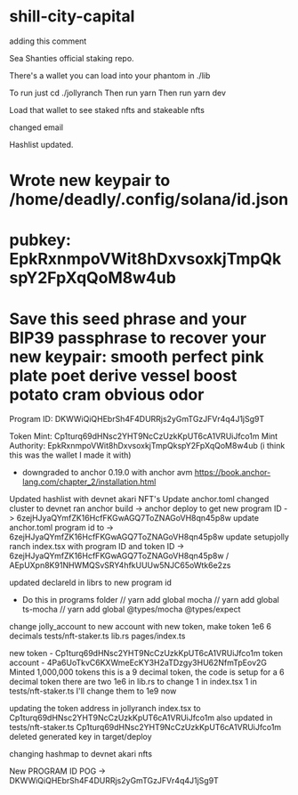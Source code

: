 # shill-city-capital

adding this comment

Sea Shanties official staking repo.

There's a wallet you can load into your phantom in ./lib

To run just cd ./jollyranch
Then run yarn
Then run yarn dev

Load that wallet to see staked nfts and stakeable nfts

changed email

Hashlist updated. 

Wrote new keypair to /home/deadly/.config/solana/id.json
===========================================================================
pubkey: EpkRxnmpoVWit8hDxvsoxkjTmpQkspY2FpXqQoM8w4ub
===========================================================================
Save this seed phrase and your BIP39 passphrase to recover your new keypair:
smooth perfect pink plate poet derive vessel boost potato cram obvious odor
===========================================================================

Program ID: DKWWiQiQHEbrSh4F4DURRjs2yGmTGzJFVr4q4J1jSg9T

Token Mint: Cp1turq69dHNsc2YHT9NcCzUzkKpUT6cA1VRUiJfco1m
Mint Authority: EpkRxnmpoVWit8hDxvsoxkjTmpQkspY2FpXqQoM8w4ub (i think this was the wallet I made it with)

- downgraded to anchor 0.19.0 with anchor avm https://book.anchor-lang.com/chapter_2/installation.html

Updated hashlist with devnet akari NFT's
Update anchor.toml changed cluster to devnet
ran anchor build -> anchor deploy to get new program ID -> 6zejHJyaQYmfZK16HcfFKGwAGQ7ToZNAGoVH8qn45p8w
update anchor.toml program id to -> 6zejHJyaQYmfZK16HcfFKGwAGQ7ToZNAGoVH8qn45p8w
update setupjolly ranch index.tsx with program ID and token ID -> 6zejHJyaQYmfZK16HcfFKGwAGQ7ToZNAGoVH8qn45p8w / AEpUXpn8K91NHWMQSvSRY4hfkUUUw5NJC65oWtk6e2zs

updated declareId in librs to new program id

- Do this in programs folder
// yarn add global mocha 
// yarn add global ts-mocha
// yarn add global @types/mocha @types/expect


change jolly_account to new account with new token, make token 1e6 6 decimals
tests/nft-staker.ts
lib.rs
pages/index.ts

new token - Cp1turq69dHNsc2YHT9NcCzUzkKpUT6cA1VRUiJfco1m
token account - 4Pa6UoTkvC6KXWmeEcKY3H2aTDzgy3HU62NfmTpEov2G
Minted 1,000,000 tokens
this is a 9 decimal token, the code is setup for a 6 decimal token
there are two 1e6 in lib.rs to change
1 in index.tsx
1 in tests/nft-staker.ts
I'll change them to 1e9 now

updating the token address in jollyranch index.tsx to Cp1turq69dHNsc2YHT9NcCzUzkKpUT6cA1VRUiJfco1m
also updated in tests/nft-staker.ts Cp1turq69dHNsc2YHT9NcCzUzkKpUT6cA1VRUiJfco1m
deleted generated key in target/deploy

changing hashmap to devnet akari nfts

New PROGRAM ID POG -> DKWWiQiQHEbrSh4F4DURRjs2yGmTGzJFVr4q4J1jSg9T




